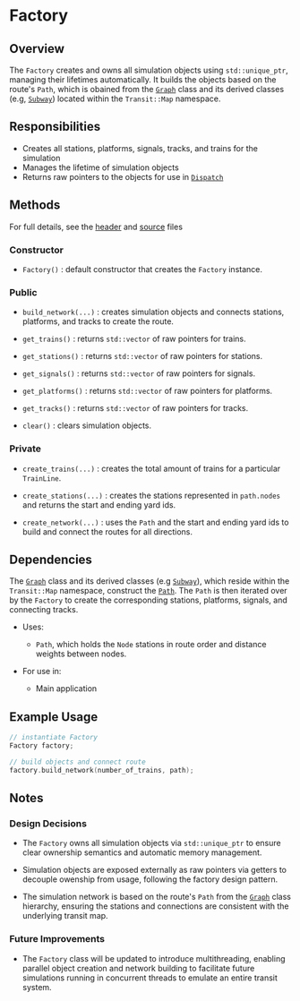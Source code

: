 # Factory

## Overview

The `Factory` creates and owns all simulation objects using `std::unique_ptr`, managing their lifetimes automatically. It builds the objects based on the route's `Path`, which is obained from the [`Graph`](graph.md) class and its derived classes (e.g, [`Subway`](subway.md)) located within the `Transit::Map` namespace.


## Responsibilities
- Creates all stations, platforms, signals, tracks, and trains for the simulation
- Manages the lifetime of simulation objects
- Returns raw pointers to the objects for use in [`Dispatch`](/docs/dispatch.md)

## Methods

For full details, see the [header](/include/core/factory.h) and [source](/src/core/factory.cpp) files

### Constructor
- `Factory()` : default constructor that creates the `Factory` instance.

### Public

- `build_network(...)` : creates simulation objects and connects stations, platforms, and tracks to create the route.
  
- `get_trains()` : returns `std::vector` of raw pointers for trains.
  
- `get_stations()` : returns `std::vector` of raw pointers for stations.
  
- `get_signals()` : returns `std::vector` of raw pointers for signals.
  
- `get_platforms()` : returns `std::vector` of raw pointers for platforms.
  
- `get_tracks()` : returns `std::vector` of raw pointers for tracks.
  
- `clear()` : clears simulation objects.

### Private

- `create_trains(...)` : creates the total amount of trains for a particular `TrainLine`.
  
- `create_stations(...)` : creates the stations represented in `path.nodes` and returns the start and ending yard ids.

- `create_network(...)` : uses the `Path` and the start and ending yard ids to build and connect the routes for all directions.

## Dependencies

The [`Graph`](graph.md) class and its derived classes (e.g [`Subway`](subway.md)), which reside within the `Transit::Map` namespace, construct the [`Path`](/include/map/graph.h). The `Path` is then iterated over by the `Factory` to create the corresponding stations, platforms, signals, and connecting tracks.

- Uses:
  - `Path`, which holds the `Node` stations in route order and distance weights between nodes.

- For use in:
  - Main application

## Example Usage
```cpp
// instantiate Factory
Factory factory;

// build objects and connect route
factory.build_network(number_of_trains, path);
```

## Notes

### Design Decisions
- The `Factory` owns all simulation objects via `std::unique_ptr` to ensure clear ownership semantics and automatic memory management.

- Simulation objects are exposed externally as raw pointers via getters to decouple owenship from usage, following the factory design pattern.

- The simulation network is based on the route's `Path` from the [`Graph`](graph.md) class hierarchy, ensuring the stations and connections are consistent with the underlying transit map.

### Future Improvements
- The `Factory` class will be updated to introduce multithreading, enabling parallel object creation and network building to facilitate future simulations running in concurrent threads to emulate an entire transit system.